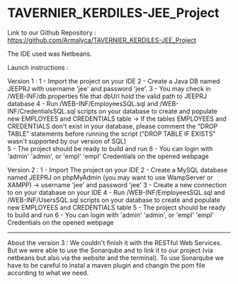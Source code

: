 # TAVERNIER_KERDILES-JEE_Project

Link to our Github Repository : https://github.com/Armalyca/TAVERNIER_KERDILES-JEE_Project

The IDE used was Netbeans.

Launch instructions :

Version 1 :
1 - Import the project on your IDE
2 - Create a Java DB named JEEPRJ with username 'jee' and password 'jee'.
3 - You may check in /WEB-INF/db.properties file that dbUrl hold the valid path to JEEPRJ database
4 - Run /WEB-INF/EmployeesSQL.sql and /WEB-INF/CredentialsSQL.sql scripts on your database to create
    and populate new EMPLOYEES and CREDENTIALS table
     -> If the tables EMPLOYEES and CREDENTIALS don't exist in your database, 
  	please comment the "DROP TABLE" statements before running the script 
  	("DROP TABLE IF EXISTS" wasn't supported by our version of SQL)  
5 - The project should be ready to build and run
6 - You can login with 'admin' 'admin', or 'empl' 'empl' Credentials on the opened webpage


Version 2 :
1 - Import The project on your IDE
2 - Create a MySQL database named JEEPRJ on phpMyAdmin (you may want to use WampServer or XAMPP)
    -> username 'jee' and password 'jee'
3 - Create a new connection to  on your database on your IDE
4 - Run /WEB-INF/EmployeesSQL.sql and /WEB-INF/UsersSQL.sql scripts on your database to create
    and populate new EMPLOYEES and CREDENTIALS table
5 - The project should be ready to build and run
6 - You can login with 'admin' 'admin', or 'empl' 'empl' Credentials on the opened webpage

_________________________________

About the version 3 :
We couldn't finish it with the RESTful Web Services. But we were able to use the Sonarqube and to link it to our project (via netbeans but also via the website and the terminal). To use Sonarqube we have to be careful to instal a maven plugin and changin the pom file according to what we need.
